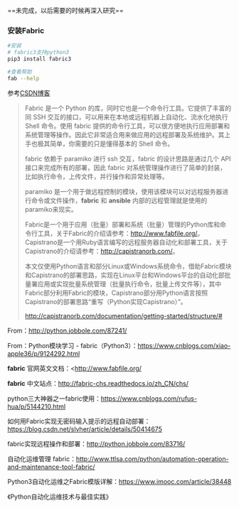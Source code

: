 ==未完成，以后需要的时候再深入研究==

### 安装Fabric

```bash
#安装
# fabric3支持python3
pip3 install fabric3

#查看帮助
fab --help
```



参考[CSDN博客](https://blog.csdn.net/freeking101/article/details/81103945)

>Fabric 是一个 Python 的库，同时它也是一个命令行工具。它提供了丰富的同 SSH 交互的接口，可以用来在本地或远程机器上自动化、流水化地执行 Shell 命令。使用 fabric 提供的命令行工具，可以很方便地执行应用部署和系统管理等操作。因此它非常适合用来做应用的远程部署及系统维护。其上手也极其简单，你需要的只是懂得基本的 Shell 命令。
>
>fabric 依赖于 paramiko 进行 ssh 交互，fabric 的设计思路是通过几个 API 接口来完成所有的部署，因此 fabric 对系统管理操作进行了简单的封装，比如执行命令，上传文件，并行操作和异常处理等。
>
>paramiko 是一个用于做远程控制的模块，使用该模块可以对远程服务器进行命令或文件操作，**fabric** 和 **ansible** 内部的远程管理就是使用的paramiko来现实。
>
>Fabric是一个用于应用（批量）部署和系统（批量）管理的Python库和命令行工具，关于Fabric的介绍请参考：<http://www.fabfile.org/>。 Capistrano是一个用Ruby语言编写的远程服务器自动化和部署工具，关于Capistrano的介绍请参考：<http://capistranorb.com/>。
>
>本文仅使用Python语言和部分Linux或Windows系统命令，借助Fabric模块和Capistrano的部署思路，实现在Linux平台和Windows平台的自动化部批量署应用或实现批量系统管理（批量执行命令，批量上传文件等），其中Fabric部分利用Fabric的模块，Capistrano部分用Python语言按照Capistrano的部署思路“重写（Python实现Capistrano）”。
>
><http://capistranorb.com/documentation/getting-started/structure/#>

From：<http://python.jobbole.com/87241/>

From：Python模块学习 - fabric（Python3）：<https://www.cnblogs.com/xiao-apple36/p/9124292.html>

**fabric** 官网英文文档：<<http://www.fabfile.org/>

**fabric** 中文站点：<http://fabric-chs.readthedocs.io/zh_CN/chs/>

python三大神器之一fabric使用：<https://www.cnblogs.com/rufus-hua/p/5144210.html>

如何用Fabric实现无密码输入提示的远程自动部署：<https://blog.csdn.net/slvher/article/details/50414675>

fabric实现远程操作和部署：<http://python.jobbole.com/83716/>

自动化运维管理 fabric：<http://www.ttlsa.com/python/automation-operation-and-maintenance-tool-fabric/>

Python3自动化运维之Fabric模版详解：<https://www.imooc.com/article/38448>

《Python自动化运维技术与最佳实践》